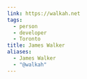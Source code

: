 ```yaml
---
link: https://walkah.net
tags:
  - person
  - developer
  - Toronto
title: James Walker
aliases:
  - James Walker
  - "@walkah"
---
```

